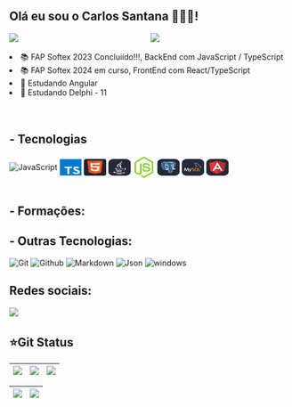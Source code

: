 ## Olá eu sou o Carlos Santana 🧑🏻‍💻! 
![](https://komarev.com/ghpvc/?username=carloslsantana87&style=for-the-badge&abbreviated=true&color=yellow)
<img align="right" src="https://img.freepik.com/fotos-gratis/homem-tiro-medio-usando-oculos-vr_23-2149126949.jpg?w=826&t=st=1719339272~exp=1719339872~hmac=b8a1318c5693b166b0118ded5416e5a0bd2cd19eed55f933aac0b7c45f01863c" width="250"/>
<br>
<li> 📚 FAP Softex 2023 Concluiído!!!, BackEnd com JavaScript / TypeScript</li>
<li> 📚 FAP Softex 2024 em curso, FrontEnd com React/TypeScript </li>
<li> 🌱 Estudando Angular</li>
<li> 🌱 Estudando Delphi - 11</li>
<br>
<br>


## - Tecnologias

<div style="text-align: left;">
    <img style="vertical-align: middle;" height="30" width="40" alt="JavaScript" src="https://cdn.jsdelivr.net/gh/devicons/devicon/icons/javascript/javascript-original.svg">
    <img style="vertical-align: middle;" height="30" width="40" alt="TypeScript" src="https://raw.githubusercontent.com/devicons/devicon/master/icons/typescript/typescript-plain.svg">
    <img style="vertical-align: middle;" height="30" width="40" alt="TypeScript" src="https://raw.githubusercontent.com/gui-bus/TechIcons/main/Dark/HTML.svg">
    <img style="vertical-align: middle;" height="30" width="40" alt="Java" src="https://raw.githubusercontent.com/tandpfun/skill-icons/main/icons/Java-Dark.svg">
    <img style="vertical-align: middle;" height="40" width="40" alt="Node.js" src="https://raw.githubusercontent.com/alexklenio/alexklenio/61a8caa505016216a5698dfefe42a20ea5285efd/NODE.svg">
    <img style="vertical-align: middle;" height="30" width="40" alt="PostgreSQL" src="https://raw.githubusercontent.com/tandpfun/skill-icons/main/icons/PostgreSQL-Dark.svg">
    <img style="vertical-align: middle;" height="30" width="40" alt="MySQL" src="https://raw.githubusercontent.com/tandpfun/skill-icons/main/icons/MySQL-Dark.svg"> 
    <img style="vertical-align: middle;" height="30" width="40" alt="Angular" src="https://raw.githubusercontent.com/tandpfun/skill-icons/main/icons/Angular-Dark.svg">
</div>
<br>




## - Formações:

## - Outras Tecnologias:
![Git](https://img.shields.io/badge/git%20-%23F05033.svg?&style=for-the-badge&logo=git&logoColor=white) 
![Github](https://img.shields.io/badge/github%20-%23121011.svg?&style=for-the-badge&logo=github&logoColor=white) 
![Markdown](https://img.shields.io/badge/Markdown-000000?style=for-the-badge&logo=markdown&logoColor=white) ![Json](https://img.shields.io/badge/json-5E5C5C?style=for-the-badge&logo=json&logoColor=white)
![windows](https://img.shields.io/badge/Windows-0078D6?style=for-the-badge&logo=windows&logoColor=white)

 ## Redes sociais:
<div align="left"> 
  <a href="https://br.linkedin.com/in/carlos-santana-8163621a0" target="_blank"><img src="https://img.shields.io/badge/-LinkedIn-%230077B5?style=for-the-badge&logo=linkedin&logoColor=white"></a>
</div>


## ⭐Git Status
| ![](http://github-profile-summary-cards.vercel.app/api/cards/stats?username=carloslsantana87&theme=blueberry) | ![](http://github-profile-summary-cards.vercel.app/api/cards/repos-per-language?username=carloslsantana87&theme=blueberry) | ![](http://github-profile-summary-cards.vercel.app/api/cards/most-commit-language?username=carloslsantana87&theme=blueberry) |
| :-: | :-: | :-: |

|![](http://github-profile-summary-cards.vercel.app/api/cards/productive-time?username=carloslsantana87&theme=blueberry&utcOffset=8) |![](http://github-profile-summary-cards.vercel.app/api/cards/profile-details?username=carloslsantana87&theme=blueberry)| 
| :-: | :-: |
